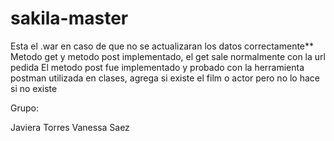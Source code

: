 # sakila-master

Esta el .war en caso de que no se actualizaran los datos correctamente**
Metodo get y metodo post implementado, el get sale normalmente con la url pedida
El metodo post fue implementado y probado con la herramienta postman utilizada en clases, agrega si existe el film o actor pero no lo hace si no existe

Grupo:

Javiera Torres Vanessa Saez
